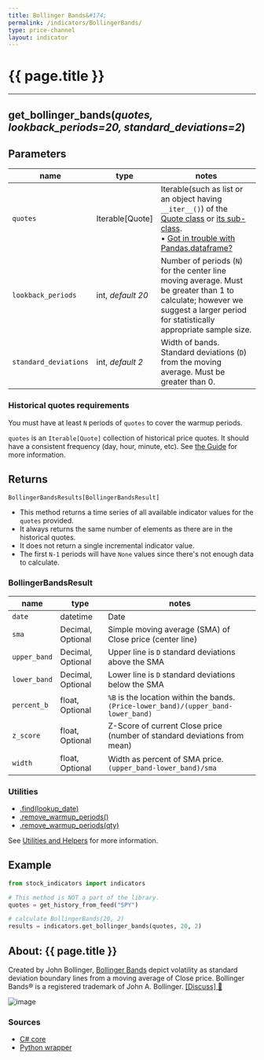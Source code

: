 ```yaml
---
title: Bollinger Bands&#174;
permalink: /indicators/BollingerBands/
type: price-channel
layout: indicator
---
```


# {{ page.title }}
<hr>

## **get_bollinger_bands**(*quotes, lookback_periods=20, standard_deviations=2*)

## Parameters

| name | type | notes
| -- |-- |--
| `quotes` | Iterable[Quote] | Iterable(such as list or an object having `__iter__()`) of the [Quote class]({{site.baseurl}}/guide/#historical-quotes) or [its sub-class]({{site.baseurl}}/guide/#using-custom-quote-classes). <br><span class='qna-dataframe'> • [Got in trouble with Pandas.dataframe?]({{site.baseurl}}/guide/#using-pandasdataframe) </span>
| `lookback_periods` | int, *default 20* | Number of periods (`N`) for the center line moving average.  Must be greater than 1 to calculate; however we suggest a larger period for statistically appropriate sample size.
| `standard_deviations` | int, *default 2* | Width of bands.  Standard deviations (`D`) from the moving average.  Must be greater than 0.

### Historical quotes requirements

You must have at least `N` periods of `quotes` to cover the warmup periods.

`quotes` is an `Iterable[Quote]` collection of historical price quotes.  It should have a consistent frequency (day, hour, minute, etc).  See [the Guide]({{site.baseurl}}/guide/#historical-quotes) for more information.

## Returns

```python
BollingerBandsResults[BollingerBandsResult]
```

- This method returns a time series of all available indicator values for the `quotes` provided.
- It always returns the same number of elements as there are in the historical quotes.
- It does not return a single incremental indicator value.
- The first `N-1` periods will have `None` values since there's not enough data to calculate.

### BollingerBandsResult

| name | type | notes
| -- |-- |--
| `date` | datetime | Date
| `sma` | Decimal, Optional | Simple moving average (SMA) of Close price (center line)
| `upper_band` | Decimal, Optional | Upper line is `D` standard deviations above the SMA
| `lower_band` | Decimal, Optional | Lower line is `D` standard deviations below the SMA
| `percent_b` | float, Optional | `%B` is the location within the bands.  `(Price-lower_band)/(upper_band-lower_band)`
| `z_score` | float, Optional | Z-Score of current Close price (number of standard deviations from mean)
| `width` | float, Optional | Width as percent of SMA price.  `(upper_band-lower_band)/sma`

### Utilities

- [.find(lookup_date)]({{site.baseurl}}/utilities#find-indicator-result-by-date)
- [.remove_warmup_periods()]({{site.baseurl}}/utilities#remove-warmup-periods)
- [.remove_warmup_periods(qty)]({{site.baseurl}}/utilities#remove-warmup-periods)

See [Utilities and Helpers]({{site.baseurl}}/utilities#utilities-for-indicator-results) for more information.

## Example

```python
from stock_indicators import indicators

# This method is NOT a part of the library.
quotes = get_history_from_feed("SPY")

# calculate BollingerBands(20, 2)
results = indicators.get_bollinger_bands(quotes, 20, 2)
```

## About: {{ page.title }}

Created by John Bollinger, [Bollinger Bands](https://en.wikipedia.org/wiki/Bollinger_Bands) depict volatility as standard deviation boundary lines from a moving average of Close price.  Bollinger Bands&#174; is a registered trademark of John A. Bollinger.
[[Discuss] :speech_balloon:]({{site.github.base_repository_url}}/discussions/267 "Community discussion about this indicator")

![image]({{site.charturl}}/BollingerBands.png)

### Sources

- [C# core]({{site.base_sourceurl}}/a-d/BollingerBands/BollingerBands.cs)
- [Python wrapper]({{site.sourceurl}}/bollinger_bands.py)
